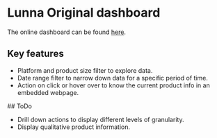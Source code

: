 # Lunna Original dashboard

The online dashboard can be found [here](https://public.tableau.com/views/lunna_original/project?:language=en-GB&publish=yes&:display_count=n&:origin=viz_share_link).


## Key features

* Platform and product size filter to explore data.
* Date range filter to narrow down data for a specific period of time.
* Action on click or hover over to know the current product info in an embedded webpage.


## ToDo
* Drill down actions to display different levels of granularity.
* Display qualitative product information.